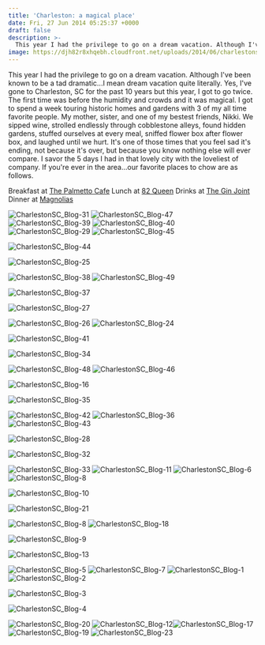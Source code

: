 ```yaml
---
title: 'Charleston: a magical place'
date: Fri, 27 Jun 2014 05:25:37 +0000
draft: false
description: >-
  This year I had the privilege to go on a dream vacation. Although I've been known to be a tad dramatic...I mean dream vacation quite literally.
image: https://djh82r8xhqebh.cloudfront.net/uploads/2014/06/charlestonsc_blog-311.jpg
---
```


This year I had the privilege to go on a dream vacation. Although I've been known to be a tad dramatic...I mean dream vacation quite literally. Yes, I've gone to Charleston, SC for the past 10 years but this year, I got to go twice. The first time was before the humidity and crowds and it was magical. I got to spend a week touring historic homes and gardens with 3 of my all time favorite people. My mother, sister, and one of my bestest friends, Nikki. We sipped wine, strolled endlessly through cobblestone alleys, found hidden gardens, stuffed ourselves at every meal, sniffed flower box after flower box, and laughed until we hurt. It's one of those times that you feel sad it's ending, not because it's over, but because you know nothing else will ever compare. I savor the 5 days I had in that lovely city with the loveliest of company. If you're ever in the area...our favorite places to chow are as follows.

Breakfast at [The Palmetto Cafe](http://www.belmond.com/charleston-place/charleston_restaurants "The Palmetto Cafe") Lunch at [82 Queen](http://www.82queen.com/ "82 Queen") Drinks at [The Gin Joint](http://theginjoint.com/ "The Gin Joint") Dinner at [Magnolias](http://www.magnolias-blossom-cypress.com/magnoliasHome.asp?catID=20426 "Magnolias")

![CharlestonSC_Blog-31](https://djh82r8xhqebh.cloudfront.net/uploads/2014/06/charlestonsc_blog-311.jpg) ![CharlestonSC_Blog-47](https://djh82r8xhqebh.cloudfront.net/uploads/2014/06/charlestonsc_blog-47.jpg) ![CharlestonSC_Blog-39](https://djh82r8xhqebh.cloudfront.net/uploads/2014/06/charlestonsc_blog-39.jpg) ![CharlestonSC_Blog-40](https://djh82r8xhqebh.cloudfront.net/uploads/2014/06/charlestonsc_blog-40.jpg) ![CharlestonSC_Blog-29](https://djh82r8xhqebh.cloudfront.net/uploads/2014/06/charlestonsc_blog-29.jpg) ![CharlestonSC_Blog-45](https://djh82r8xhqebh.cloudfront.net/uploads/2014/06/charlestonsc_blog-45.jpg)

![CharlestonSC_Blog-44](https://djh82r8xhqebh.cloudfront.net/uploads/2014/06/charlestonsc_blog-44.jpg)

![CharlestonSC_Blog-25](https://djh82r8xhqebh.cloudfront.net/uploads/2014/06/charlestonsc_blog-25.jpg)

![CharlestonSC_Blog-38](https://djh82r8xhqebh.cloudfront.net/uploads/2014/06/charlestonsc_blog-38.jpg) ![CharlestonSC_Blog-49](https://djh82r8xhqebh.cloudfront.net/uploads/2014/06/charlestonsc_blog-49.jpg)

![CharlestonSC_Blog-37](https://djh82r8xhqebh.cloudfront.net/uploads/2014/06/charlestonsc_blog-37.jpg)

![CharlestonSC_Blog-27](https://djh82r8xhqebh.cloudfront.net/uploads/2014/06/charlestonsc_blog-27.jpg)

![CharlestonSC_Blog-26](https://djh82r8xhqebh.cloudfront.net/uploads/2014/06/charlestonsc_blog-26.jpg) ![CharlestonSC_Blog-24](https://djh82r8xhqebh.cloudfront.net/uploads/2014/06/charlestonsc_blog-24.jpg)

![CharlestonSC_Blog-41](https://djh82r8xhqebh.cloudfront.net/uploads/2014/06/charlestonsc_blog-41.jpg)

![CharlestonSC_Blog-34](https://djh82r8xhqebh.cloudfront.net/uploads/2014/06/charlestonsc_blog-34.jpg)

![CharlestonSC_Blog-48](https://djh82r8xhqebh.cloudfront.net/uploads/2014/06/charlestonsc_blog-48.jpg) ![CharlestonSC_Blog-46](https://djh82r8xhqebh.cloudfront.net/uploads/2014/06/charlestonsc_blog-46.jpg)

![CharlestonSC_Blog-16](https://djh82r8xhqebh.cloudfront.net/uploads/2014/06/charlestonsc_blog-16.jpg)

![CharlestonSC_Blog-35](https://djh82r8xhqebh.cloudfront.net/uploads/2014/06/charlestonsc_blog-35.jpg)

![CharlestonSC_Blog-42](https://djh82r8xhqebh.cloudfront.net/uploads/2014/06/charlestonsc_blog-42.jpg) ![CharlestonSC_Blog-36](https://djh82r8xhqebh.cloudfront.net/uploads/2014/06/charlestonsc_blog-36.jpg) ![CharlestonSC_Blog-43](https://djh82r8xhqebh.cloudfront.net/uploads/2014/06/charlestonsc_blog-43.jpg)

![CharlestonSC_Blog-28](https://djh82r8xhqebh.cloudfront.net/uploads/2014/06/charlestonsc_blog-28.jpg)

![CharlestonSC_Blog-32](https://djh82r8xhqebh.cloudfront.net/uploads/2014/06/charlestonsc_blog-32.jpg)

![CharlestonSC_Blog-33](https://djh82r8xhqebh.cloudfront.net/uploads/2014/06/charlestonsc_blog-33.jpg) ![CharlestonSC_Blog-11](https://djh82r8xhqebh.cloudfront.net/uploads/2014/06/charlestonsc_blog-11.jpg) ![CharlestonSC_Blog-6](https://djh82r8xhqebh.cloudfront.net/uploads/2014/06/charlestonsc_blog-6.jpg) ![CharlestonSC_Blog-8](https://djh82r8xhqebh.cloudfront.net/uploads/2014/06/charlestonsc_blog-8.jpg)

![CharlestonSC_Blog-10](https://djh82r8xhqebh.cloudfront.net/uploads/2014/06/charlestonsc_blog-10.jpg)

![CharlestonSC_Blog-21](https://djh82r8xhqebh.cloudfront.net/uploads/2014/06/charlestonsc_blog-21.jpg)

![CharlestonSC_Blog-8](https://djh82r8xhqebh.cloudfront.net/uploads/2014/06/charlestonsc_blog-8.jpg) ![CharlestonSC_Blog-18](https://djh82r8xhqebh.cloudfront.net/uploads/2014/06/charlestonsc_blog-18.jpg)

![CharlestonSC_Blog-9](https://djh82r8xhqebh.cloudfront.net/uploads/2014/06/charlestonsc_blog-9.jpg)

![CharlestonSC_Blog-13](https://djh82r8xhqebh.cloudfront.net/uploads/2014/06/charlestonsc_blog-13.jpg)

![CharlestonSC_Blog-5](https://djh82r8xhqebh.cloudfront.net/uploads/2014/06/charlestonsc_blog-5.jpg) ![CharlestonSC_Blog-7](https://djh82r8xhqebh.cloudfront.net/uploads/2014/06/charlestonsc_blog-7.jpg) ![CharlestonSC_Blog-1](https://djh82r8xhqebh.cloudfront.net/uploads/2014/06/charlestonsc_blog-1.jpg) ![CharlestonSC_Blog-2](https://djh82r8xhqebh.cloudfront.net/uploads/2014/06/charlestonsc_blog-2.jpg)

![CharlestonSC_Blog-3](https://djh82r8xhqebh.cloudfront.net/uploads/2014/06/charlestonsc_blog-3.jpg)

![CharlestonSC_Blog-4](https://djh82r8xhqebh.cloudfront.net/uploads/2014/06/charlestonsc_blog-4.jpg)

![CharlestonSC_Blog-20](https://djh82r8xhqebh.cloudfront.net/uploads/2014/06/charlestonsc_blog-20.jpg) ![CharlestonSC_Blog-12](https://djh82r8xhqebh.cloudfront.net/uploads/2014/06/charlestonsc_blog-12.jpg)![CharlestonSC_Blog-17](https://djh82r8xhqebh.cloudfront.net/uploads/2014/06/charlestonsc_blog-17.jpg) ![CharlestonSC_Blog-19](https://djh82r8xhqebh.cloudfront.net/uploads/2014/06/charlestonsc_blog-19.jpg) ![CharlestonSC_Blog-23](https://djh82r8xhqebh.cloudfront.net/uploads/2014/06/charlestonsc_blog-23.jpg)